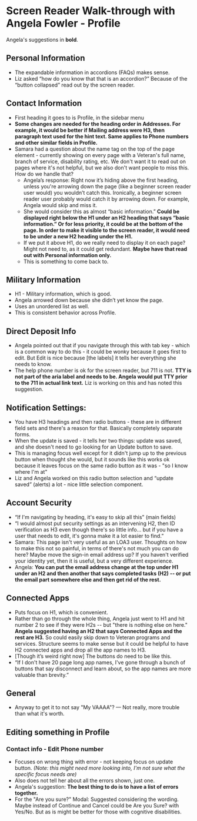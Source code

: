 # Screen Reader Walk-through with Angela Fowler - Profile

Angela's suggestions in **bold**.

## Personal Information
- The expandable information in accordions (FAQs) makes sense.
- Liz asked “how do you know that that is an accordion?” Because of the “button collapsed” read out by the screen reader.
 
## Contact Information
- First heading it goes to is Profile, in the sidebar menu
- **Some changes are needed for the heading order in Addresses. For example, it would be better if Mailing address were H3, then paragraph text used for the hint text. Same applies to Phone numbers and other similar fields in Profile.**
- Samara had a question about the name tag on the top of the page element - currently showing on every page with a Veteran's full name, branch of service, disability rating, etc. We don't want it to read out on pages where it's not helpful, but we also don't want people to miss this. How do we handle that?
	- Angela’s response: Right now it’s hiding above the first heading, unless you're arrowing down the page (like a beginner screen reader user would) you wouldn’t catch this. Ironically, a beginner screen reader user probably would catch it by arrowing down. For example, Angela would skip and miss it.
	- She would consider this as almost “basic information.” **Could be displayed right below the H1 under an H2 heading that says “basic information.” Or for less priority, it could be at the bottom of the page. In order to make it visible to the screen reader, it would need to be under a new H2 heading under the H1.**
	- If we put it above H1, do we really need to display it on each page? Might not need to, as it could get redundant. **Maybe have that read out with Personal information only.**
	- This is something to come back to.
 
## Military Information
- H1 - Military information, which is good.
- Angela arrowed down because she didn’t yet know the page.
- Uses an unordered list as well.
- This is consistent behavior across Profile.
 
## Direct Deposit Info
- Angela pointed out that if you navigate through this with tab key - which is a common way to do this - it could be wonky because it goes first to edit. But Edit is nice because [the labels] it tells her everything she needs to know.
- The help phone number is ok for the screen reader, but 711 is not. **TTY is not part of the aria label and needs to be. Angela would put TTY prior to the 711 in actual link text.** Liz is working on this and has noted this suggestion.
 
## Notification Settings:
- You have H3 headings and then radio buttons - these are in different field sets and there's a reason for that. Basically completely separate forms.
- When the update is saved - it tells her two things: update was saved, and she doesn't need to go looking for an Update button to save.
- This is managing focus well except for it didn't jump up to the previous button when thought she would, but it sounds like this works ok because it leaves focus on the same radio button as it was - "so I know where I'm at"
- Liz and Angela worked on this radio button selection and “update saved” (alerts) a lot - nice little selection component.
 
## Account Security
- “If I'm navigating by heading, it's easy to skip all this” (main fields)
- “I would almost put security settings as an intervening H2, then ID verification as H3 even though there's so little info… but if you have a user that needs to edit, it's gonna make it a lot easier to find.”
- Samara: This page isn't very useful as an LOA3 user. Thoughts on how to make this not so painful, in terms of there's not much you can do here? Maybe move the sign-in email address up? If you haven't verified your identity yet, then it is useful, but a very different experience.
- Angela: **You can put the email address change at the top under H1 under an H2 and then another that says completed tasks (H2) -- or put the email part somewhere else and then get rid of the rest.**
 
## Connected Apps
- Puts focus on H1, which is convenient.
- Rather than go through the whole thing, Angela just went to H1 and hit number 2 to see if they were H2s -- but "there is nothing else on here." **Angela suggested having an H2 that says Connected Apps and the rest are H3.** So could easily skip down to Veteran programs and services. Structure seems to make sense but it could be helpful to have H2 connected apps and drop all the app names to H3.
- [Though it’s weird right now] The buttons do need to be like this.
- “If I don't have 20 page long app names, I've gone through a bunch of buttons that say disconnect and learn about, so the app names are more valuable than brevity.”

 
## General
- Anyway to get it to not say "My VAAAA"? — Not really, more trouble than what it's worth.

## Editing something in Profile

### Contact info - Edit Phone number
- Focuses on wrong thing with error - not keeping focus on update button. _(Note: this might need more looking into, I'm not sure what the specific focus needs are)_
- Also does not tell her about all the errors shown, just one.
- Angela's suggestion: **The best thing to do is to have a list of errors together.**
- For the "Are you sure?" Modal: Suggested considering the wording. Maybe instead of Continue and Cancel could be Are you Sure? with Yes/No. But as is might be better for those with cognitive disabilities. 

